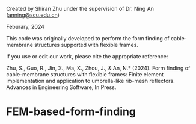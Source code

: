 Created by Shiran Zhu under the supervision of Dr. Ning An (anning@scu.edu.cn)

Feburary, 2024

This code was originally developed to perform the form finding of cable-membrane structures supported with flexible frames.

If you use or edit our work, please cite the appropriate reference:

Zhu, S., Guo, R., Jin, X., Ma, X., Zhou, J., & An, N.* (2024). Form finding of cable-membrane structures with flexible frames: Finite element implementation and application to umbrella-like rib-mesh reflectors. Advances in Engineering Software, In Press.

# FEM-based-form-finding
